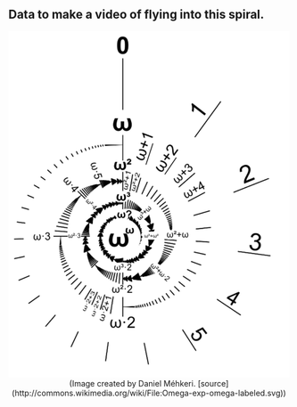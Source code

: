 ## Data to make a video of flying into this spiral.

<p align='center'>
  <img src='illustration.png' alt="" />
  (Image created by Daniel Méhkeri.
  [source](http://commons.wikimedia.org/wiki/File:Omega-exp-omega-labeled.svg))
<p align="center">
